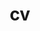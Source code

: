 ---
layout: default
permalink: /cv/
title: cv
nav: true
nav_order: 4
redirect_to: /assets/pdf/Long_CV.pdf
---